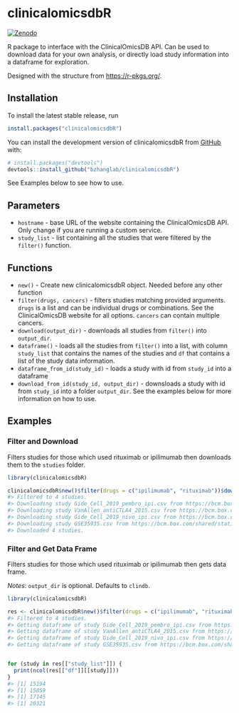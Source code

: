 
<!-- README.md is generated from README.Rmd. Please edit that file -->

# clinicalomicsdbR

<!-- badges: start -->

[![Zenodo](https://zenodo.org/badge/DOI/10.5281/zenodo.8239443.svg)](https://doi.org/10.5281/zenodo.8239443)
<!-- badges: end -->

R package to interface with the ClinicalOmicsDB API. Can be used to
download data for your own analysis, or directly load study information
into a dataframe for exploration.

Designed with the structure from <https://r-pkgs.org/>.

## Installation

To install the latest stable release, run

``` r
install.packages("clinicalomicsdbR")
```

You can install the development version of clinicalomicsdbR from
[GitHub](https://github.com/) with:

``` r
# install.packages("devtools")
devtools::install_github("bzhanglab/clinicalomicsdbR")
```

See Examples below to see how to use.

## Parameters

- `hostname` - base URL of the website containing the ClinicalOmicsDB
  API. Only change if you are running a custom service.
- `study_list` - list containing all the studies that were filtered by
  the `filter()` function.

## Functions

- `new()` - Create new clinicalomicsdbR object. Needed before any other
  function
- `filter(drugs, cancers)` - filters studies matching provided
  arguments. `drugs` is a list and can be individual drugs or
  combinations. See the ClinicalOmicsDB website for all options.
  `cancers` can contain multiple cancers.
- `download(output_dir)` - downloads all studies from `filter()` into
  `output_dir`.
- `dataframe()` - loads all the studies from `filter()` into a list,
  with column `study_list` that contains the names of the studies and
  `df` that contains a list of the study data information.
- `dataframe_from_id(study_id)` - loads a study with id from `study_id`
  into a dataframe
- `download_from_id(study_id, output_dir)` - downsloads a study with id
  from `study_id` into a folder `output_dir`. See the examples below for
  more information on how to use.

## Examples

### Filter and Download

Filters studies for those which used rituximab or ipilimumab then
downloads them to the `studies` folder.

``` r
library(clinicalomicsdbR)

clinicalomicsdbR$new()$filter(drugs = c("ipilimumab", "rituximab"))$download(output_dir = tempdir()) # downloads all files
#> Filtered to 4 studies.
#> Downloading study Gide_Cell_2019_pembro_ipi.csv from https://bcm.box.com/shared/static/swf5fywqcqmf75600g7v8irt2a9agnqo.csv
#> Downloading study VanAllen_antiCTLA4_2015.csv from https://bcm.box.com/shared/static/v0sphd7ht487qk96xbwjokgkbkjpexom.csv
#> Downloading study Gide_Cell_2019_nivo_ipi.csv from https://bcm.box.com/shared/static/jwv108f6cy4kvyeqer95jdugla53m1zt.csv
#> Downloading study GSE35935.csv from https://bcm.box.com/shared/static/8icr4i6gbbp6lgd01iscbss4v7lnj6c5.csv
#> Downloaded 4 studies.
```

### Filter and Get Data Frame

Filters studies for those which used rituximab or ipilimumab then gets
data frame.

*Notes*: `output_dir` is optional. Defaults to `clindb`.

``` r
library(clinicalomicsdbR)

res <- clinicalomicsdbR$new()$filter(drugs = c("ipilimumab", "rituximab"))$dataframe(); # downloads all files
#> Filtered to 4 studies.
#> Getting dataframe of study Gide_Cell_2019_pembro_ipi.csv from https://bcm.box.com/shared/static/swf5fywqcqmf75600g7v8irt2a9agnqo.csv
#> Getting dataframe of study VanAllen_antiCTLA4_2015.csv from https://bcm.box.com/shared/static/v0sphd7ht487qk96xbwjokgkbkjpexom.csv
#> Getting dataframe of study Gide_Cell_2019_nivo_ipi.csv from https://bcm.box.com/shared/static/jwv108f6cy4kvyeqer95jdugla53m1zt.csv
#> Getting dataframe of study GSE35935.csv from https://bcm.box.com/shared/static/8icr4i6gbbp6lgd01iscbss4v7lnj6c5.csv
```

``` r

for (study in res[["study_list"]]) {
  print(ncol(res[["df"]][[study]]))
}
#> [1] 15194
#> [1] 15059
#> [1] 17145
#> [1] 20321
```
